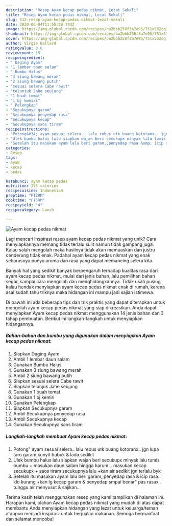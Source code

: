 ```yaml
---
description: "Resep Ayam kecap pedas nikmat, Lezat Sekali"
title: "Resep Ayam kecap pedas nikmat, Lezat Sekali"
slug: 512-resep-ayam-kecap-pedas-nikmat-lezat-sekali
date: 2020-06-04T11:55:38.783Z
image: https://img-global.cpcdn.com/recipes/ba2bbb258f3a7e95/751x532cq70/ayam-kecap-pedas-nikmat-foto-resep-utama.jpg
thumbnail: https://img-global.cpcdn.com/recipes/ba2bbb258f3a7e95/751x532cq70/ayam-kecap-pedas-nikmat-foto-resep-utama.jpg
cover: https://img-global.cpcdn.com/recipes/ba2bbb258f3a7e95/751x532cq70/ayam-kecap-pedas-nikmat-foto-resep-utama.jpg
author: Virgie Ballard
ratingvalue: 3.6
reviewcount: 15
recipeingredient:
- " Daging Ayam"
- "1 lembar daun salam"
- " Bumbu Halus"
- "3 siung bawang merah"
- "2 siung bawang putih"
- "sesuai selera Cabe rawit"
- "telunjuk Jahe seujung"
- "1 buah tomat"
- "1 bj kemiri"
- " Pelengkap"
- "Secukupnya garam"
- "Secukupnya penyedap rasa"
- "Secukupnya kecap"
- "Secukupnya saos tiram"
recipeinstructions:
- "Potong&#34; ayam sesuai selera.. lalu rebus utk buang kotoranx.. jgn lupa taro garam,kunyit bubuk &amp; lada sedikit"
- "Ulek bumbu halus lalu siapkan wajan beri secukupx minyak lalu tumis bumbu + masukan daun salam hingga harum... masukan kecap secukupx + saos tiram secukupnya lalu +kan air sedikit jgn terlalu byk"
- "Setelah itu masukan ayam lalu beri garam,,penyedap rasa &amp; icip rasa.. klo kurang +kan lg kecap garam &amp; penyedap smpai benar&#34; pas rasax.. tunggu air menyusut &amp; sajikan.."
categories:
- Resep
tags:
- ayam
- kecap
- pedas

katakunci: ayam kecap pedas 
nutrition: 275 calories
recipecuisine: Indonesian
preptime: "PT29M"
cooktime: "PT60M"
recipeyield: "4"
recipecategory: Lunch

---
```



![Ayam kecap pedas nikmat](https://img-global.cpcdn.com/recipes/ba2bbb258f3a7e95/751x532cq70/ayam-kecap-pedas-nikmat-foto-resep-utama.jpg)

Lagi mencari inspirasi resep ayam kecap pedas nikmat yang unik? Cara menyiapkannya memang tidak terlalu sulit namun tidak gampang juga. Kalau salah mengolah maka hasilnya tidak akan memuaskan dan justru cenderung tidak enak. Padahal ayam kecap pedas nikmat yang enak seharusnya punya aroma dan rasa yang dapat memancing selera kita.

Banyak hal yang sedikit banyak berpengaruh terhadap kualitas rasa dari ayam kecap pedas nikmat, mulai dari jenis bahan, lalu pemilihan bahan segar, sampai cara mengolah dan menghidangkannya. Tidak usah pusing kalau hendak menyiapkan ayam kecap pedas nikmat enak di rumah, karena asal sudah tahu triknya maka hidangan ini mampu jadi sajian istimewa.




Di bawah ini ada beberapa tips dan trik praktis yang dapat diterapkan untuk mengolah ayam kecap pedas nikmat yang siap dikreasikan. Anda dapat menyiapkan Ayam kecap pedas nikmat menggunakan 14 jenis bahan dan 3 tahap pembuatan. Berikut ini langkah-langkah untuk menyiapkan hidangannya.

<!--inarticleads1-->

##### Bahan-bahan dan bumbu yang digunakan dalam menyiapkan Ayam kecap pedas nikmat:

1. Siapkan  Daging Ayam
1. Ambil 1 lembar daun salam
1. Gunakan  Bumbu Halus
1. Gunakan 3 siung bawang merah
1. Ambil 2 siung bawang putih
1. Siapkan sesuai selera Cabe rawit
1. Siapkan telunjuk Jahe seujung
1. Gunakan 1 buah tomat
1. Gunakan 1 bj kemiri
1. Gunakan  Pelengkap
1. Siapkan Secukupnya garam
1. Ambil Secukupnya penyedap rasa
1. Ambil Secukupnya kecap
1. Gunakan Secukupnya saos tiram




<!--inarticleads2-->

##### Langkah-langkah membuat Ayam kecap pedas nikmat:

1. Potong&#34; ayam sesuai selera.. lalu rebus utk buang kotoranx.. jgn lupa taro garam,kunyit bubuk &amp; lada sedikit
1. Ulek bumbu halus lalu siapkan wajan beri secukupx minyak lalu tumis bumbu + masukan daun salam hingga harum... masukan kecap secukupx + saos tiram secukupnya lalu +kan air sedikit jgn terlalu byk
1. Setelah itu masukan ayam lalu beri garam,,penyedap rasa &amp; icip rasa.. klo kurang +kan lg kecap garam &amp; penyedap smpai benar&#34; pas rasax.. tunggu air menyusut &amp; sajikan..




Terima kasih telah menggunakan resep yang kami tampilkan di halaman ini. Harapan kami, olahan Ayam kecap pedas nikmat yang mudah di atas dapat membantu Anda menyiapkan hidangan yang lezat untuk keluarga/teman ataupun menjadi inspirasi untuk berjualan makanan. Semoga bermanfaat dan selamat mencoba!
